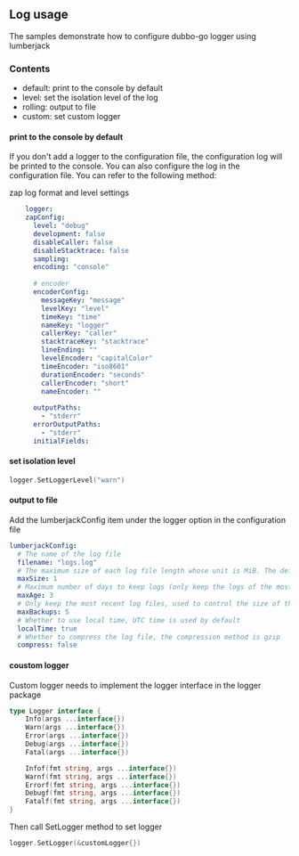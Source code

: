 ## Log usage

The samples demonstrate how to configure dubbo-go logger using lumberjack

### Contents

* default: print to the console by default
* level:   set the isolation level of the log
* rolling: output to file
* custom: set custom logger

#### print to the console by default

If you don't add a logger to the configuration file, the configuration log will be printed to the console. You can also configure the log in the configuration file. You can refer to the following method:

zap log format and level settings
```yaml
    logger:
    zapConfig:
      level: "debug"
      development: false
      disableCaller: false
      disableStacktrace: false
      sampling:
      encoding: "console"
    
      # encoder
      encoderConfig:
        messageKey: "message"
        levelKey: "level"
        timeKey: "time"
        nameKey: "logger"
        callerKey: "caller"
        stacktraceKey: "stacktrace"
        lineEnding: ""
        levelEncoder: "capitalColor"
        timeEncoder: "iso8601"
        durationEncoder: "seconds"
        callerEncoder: "short"
        nameEncoder: ""
    
      outputPaths:
        - "stderr"
      errorOutputPaths:
        - "stderr"
      initialFields:
```

#### set isolation level

```go
logger.SetLoggerLevel("warn")
```

#### output to file

Add the lumberjackConfig item under the logger option in the configuration file

```yaml
lumberjackConfig:
  # The name of the log file
  filename: "logs.log"
  # The maximum size of each log file length whose unit is MiB. The default value is 100MiB.
  maxSize: 1
  # Maximum number of days to keep logs (only keep the logs of the most recent days)
  maxAge: 3
  # Only keep the most recent log files, used to control the size of the total log of the program
  maxBackups: 5
  # Whether to use local time, UTC time is used by default
  localTime: true
  # Whether to compress the log file, the compression method is gzip
  compress: false
```

#### coustom logger

Custom logger needs to implement the logger interface in the logger package

```go
type Logger interface {
    Info(args ...interface{})
    Warn(args ...interface{})
    Error(args ...interface{})
    Debug(args ...interface{})
    Fatal(args ...interface{})

    Infof(fmt string, args ...interface{})
    Warnf(fmt string, args ...interface{})
    Errorf(fmt string, args ...interface{})
    Debugf(fmt string, args ...interface{})
    Fatalf(fmt string, args ...interface{})
}
```

Then call SetLogger method to set logger


```go
logger.SetLogger(&customLogger{})
```